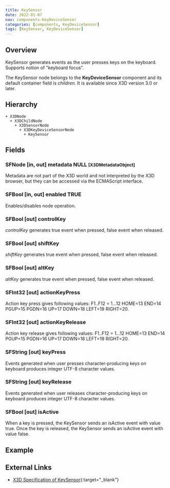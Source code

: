 ```yaml
---
title: KeySensor
date: 2022-01-07
nav: components-KeyDeviceSensor
categories: [components, KeyDeviceSensor]
tags: [KeySensor, KeyDeviceSensor]
---
```

<style>
.post h3 {
  word-spacing: 0.2em;
}
</style>

## Overview

KeySensor generates events as the user presses keys on the keyboard. Supports notion of "keyboard focus".

The KeySensor node belongs to the **KeyDeviceSensor** component and its default container field is *children.* It is available since X3D version 3.0 or later.

## Hierarchy

```
+ X3DNode
  + X3DChildNode
    + X3DSensorNode
      + X3DKeyDeviceSensorNode
        + KeySensor
```

## Fields

### SFNode [in, out] **metadata** NULL <small>[X3DMetadataObject]</small>

Metadata are not part of the X3D world and not interpreted by the X3D browser, but they can be accessed via the ECMAScript interface.

### SFBool [in, out] **enabled** TRUE

Enables/disables node operation.

### SFBool [out] **controlKey**

*controlKey* generates true event when pressed, false event when released.

### SFBool [out] **shiftKey**

*shiftKey* generates true event when pressed, false event when released.

### SFBool [out] **altKey**

*altKey* generates true event when pressed, false event when released.

### SFInt32 [out] **actionKeyPress**

Action key press gives following values: F1..F12 = 1...12 HOME=13 END=14 PGUP=15 PGDN=16 UP=17 DOWN=18 LEFT=19 RIGHT=20.

### SFInt32 [out] **actionKeyRelease**

Action key release gives following values: F1..F12 = 1...12 HOME=13 END=14 PGUP=15 PGDN=16 UP=17 DOWN=18 LEFT=19 RIGHT=20.

### SFString [out] **keyPress**

Events generated when user presses character-producing keys on keyboard produces integer UTF-8 character values.

### SFString [out] **keyRelease**

Events generated when user releases character-producing keys on keyboard produces integer UTF-8 character values.

### SFBool [out] **isActive**

When a key is pressed, the KeySensor sends an isActive event with value true. Once the key is released, the KeySensor sends an isActive event with value false.

## Example

<x3d-canvas src="https://create3000.github.io/media/examples/KeyDeviceSensor/KeySensor/KeySensor.x3d"></x3d-canvas>

## External Links

- [X3D Specification of KeySensor](https://www.web3d.org/documents/specifications/19775-1/V4.0/Part01/components/keyboard.html#KeySensor){:target="_blank"}
